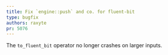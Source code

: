 ```yaml
---
title: Fix `engine::push` and co. for fluent-bit
type: bugfix
authors: raxyte
pr: 5076
---
```


The `to_fluent_bit` operator no longer crashes on larger inputs.
